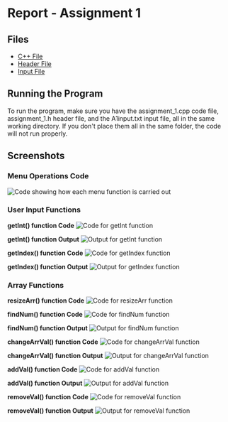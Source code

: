 # Report - Assignment 1

## Files
* [C++ File](assignment_1.cpp)
* [Header File](assignment_1.h)
* [Input File](A1input.txt)

## Running the Program
To run the program, make sure you have the assignment_1.cpp code file, 
assignment_1.h header file, and the A1input.txt input file, all in the same
working directory. If you don't place them all in the same folder, the code will
not run properly.

## Screenshots
### Menu Operations Code
![Code showing how each menu function is carried out](/screenshots/Assignment1/MenuOperations_Code.png)

### User Input Functions
**getInt() function Code**
![Code for getInt function](/screenshots/Assignment1/getInt_Code.png)

**getInt() function Output**
![Output for getInt function](/screenshots/Assignment1/badInt_Output.png)

**getIndex() function Code**
![Code for getIndex function](/screenshots/Assignment1/getIndex_Code.png)

**getIndex() function Output**
![Output for getIndex function](/screenshots/Assignment1/badIndex_Output.png)

### Array Functions
**resizeArr() function Code**
![Code for resizeArr function](/screenshots/Assignment1/resizeArr_Code.png)

**findNum() function Code**
![Code for findNum function](/screenshots/Assignment1/findNum_Code.png)

**findNum() function Output**
![Output for findNum function](/screenshots/Assignment1/Menu_findNum_Output.png)

**changeArrVal() function Code**
![Code for changeArrVal function](/screenshots/Assignment1/changeArrVal_Code.png)

**changeArrVal() function Output**
![Output for changeArrVal function](/screenshots/Assignment1/changeArrVal_Output.png)

**addVal() function Code**
![Code for addVal function](/screenshots/Assignment1/addVal_Code.png)

**addVal() function Output**
![Output for addVal function](/screenshots/Assignment1/addVal_Output.png)

**removeVal() function Code**
![Code for removeVal function](/screenshots/Assignment1/removeVal_Code.png)

**removeVal() function Output**
![Output for removeVal function](/screenshots/Assignment1/removeVal_Output.png)